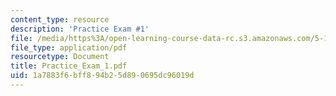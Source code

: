 ```yaml
---
content_type: resource
description: 'Practice Exam #1'
file: /media/https%3A/open-learning-course-data-rc.s3.amazonaws.com/5-12-organic-chemistry-i-spring-2003/1a7883f6bff894b25d890695dc96019d_Practice_Exam_1.pdf
file_type: application/pdf
resourcetype: Document
title: Practice_Exam_1.pdf
uid: 1a7883f6-bff8-94b2-5d89-0695dc96019d
---
```

